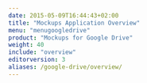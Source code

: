```yaml
---
date: 2015-05-09T16:44:43+02:00
title: "Mockups Application Overview"
menu: "menugoogledrive"
product: "Mockups for Google Drive"
weight: 40
include: "overview"
editorversion: 3
aliases: /google-drive/overview/
---
```

